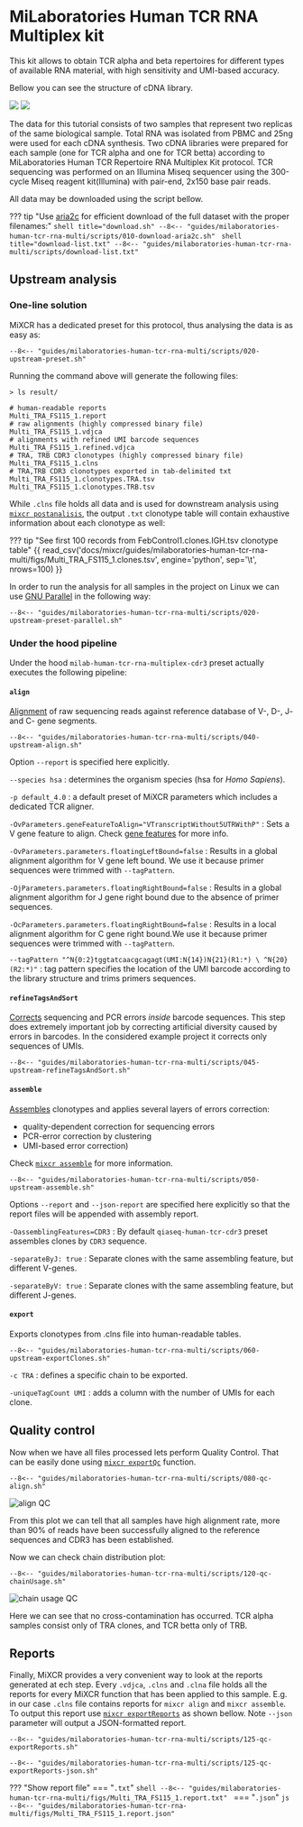 # MiLaboratories Human TCR RNA Multiplex kit

This kit allows to obtain TCR alpha and beta repertoires for different types of available RNA material, with high sensitivity and UMI-based accuracy.

Bellow you can see the structure of cDNA library.

![](../reference/pics/milab-multiplex-tcr-light.svg#only-light)
![](../reference/pics/milab-multiplex-tcr-dark.svg#only-dark)

The data for this tutorial consists of two samples that represent two replicas of the same biological sample. Total RNA was isolated from PBMC and 25ng were used for each cDNA synthesis. Two cDNA libraries were prepared for each sample (one for TCR alpha and one for TCR betta) according to MiLaboratories Human TCR Repertoire RNA Multiplex Kit protocol. TCR sequencing was performed on an Illumina Miseq sequencer using the 300-cycle Miseq reagent kit(Illumina) with pair-end, 2x150 base pair reads.

All data may be downloaded using the script bellow.

??? tip "Use [aria2c](https://aria2.github.io) for efficient download of the full dataset with the proper filenames:"
    ```shell title="download.sh"
    --8<-- "guides/milaboratories-human-tcr-rna-multi/scripts/010-download-aria2c.sh"
    ```
    ```shell title="download-list.txt"
    --8<-- "guides/milaboratories-human-tcr-rna-multi/scripts/download-list.txt"
    ```
## Upstream analysis

### One-line solution

MiXCR has a dedicated preset for this protocol, thus analysing the data is as easy as:

```shell
--8<-- "guides/milaboratories-human-tcr-rna-multi/scripts/020-upstream-preset.sh"
```

Running the command above will generate the following files:

```shell
> ls result/

# human-readable reports 
Multi_TRA_FS115_1.report
# raw alignments (highly compressed binary file)
Multi_TRA_FS115_1.vdjca
# alignments with refined UMI barcode sequences 
Multi_TRA_FS115_1.refined.vdjca
# TRA, TRB CDR3 clonotypes (highly compressed binary file)
Multi_TRA_FS115_1.clns
# TRA,TRB CDR3 clonotypes exported in tab-delimited txt
Multi_TRA_FS115_1.clonotypes.TRA.tsv
Multi_TRA_FS115_1.clonotypes.TRB.tsv
```

While `.clns` file holds all data and is used for downstream analysis using [`mixcr postanalisis`](../reference/mixcr-postanalysis.md), the output `.txt` clonotype table will contain exhaustive information about each clonotype as well:

??? tip "See first 100 records from FebControl1.clones.IGH.tsv clonotype table"
    {{ read_csv('docs/mixcr/guides/milaboratories-human-tcr-rna-multi/figs/Multi_TRA_FS115_1.clones.tsv', engine='python', sep='\t', nrows=100) }}

In order to run the analysis for all samples in the project on Linux we can use [GNU Parallel](https://www.gnu.org/software/parallel/) in the following way:

```shell
--8<-- "guides/milaboratories-human-tcr-rna-multi/scripts/020-upstream-preset-parallel.sh"
```

### Under the hood pipeline

Under the hood `milab-human-tcr-rna-multiplex-cdr3` preset actually executes the following pipeline:

#### `align`
[Alignment](../reference/mixcr-align.md) of raw sequencing reads against reference database of V-, D-, J- and C- gene segments.

```shell
--8<-- "guides/milaboratories-human-tcr-rna-multi/scripts/040-upstream-align.sh"
```

Option `--report` is specified here explicitly.

`--species hsa`
: determines the organism species (hsa for _Homo Sapiens_).

`-p default_4.0`
:  a default preset of MiXCR parameters which includes a dedicated TCR aligner.

`-OvParameters.geneFeatureToAlign="VTranscriptWithout5UTRWithP"`
: Sets a V gene feature to align. Check [gene features](../reference/ref-gene-features.md) for more info.

`-OvParameters.parameters.floatingLeftBound=false`
: Results in a global alignment algorithm for V gene left bound. We use it because primer sequences were trimmed with `--tagPattern`.

`-OjParameters.parameters.floatingRightBound=false`
: Results in a global alignment algorithm for J gene right bound due to the absence of primer sequences.

`-OcParameters.parameters.floatingRightBound=false`
: Results in a local alignment algorithm for C gene right bound.We use it because primer sequences were trimmed with `--tagPattern`.

`--tagPattern "^N{0:2}tggtatcaacgcagagt(UMI:N{14})N{21}(R1:*) \ ^N{20}(R2:*)"`
: tag pattern specifies the location of the UMI barcode according to the library structure and trims primers sequences.


#### `refineTagsAndSort`

[Corrects](../reference/mixcr-refineTagsAndSort.md) sequencing and PCR errors _inside_ barcode sequences. This step does extremely important job by correcting artificial diversity caused by errors in barcodes. In the considered example project it corrects only sequences of UMIs.

```shell
--8<-- "guides/milaboratories-human-tcr-rna-multi/scripts/045-upstream-refineTagsAndSort.sh"
```

#### `assemble`
[Assembles](../reference/mixcr-assemble.md) clonotypes and applies several layers of errors correction:

- quality-dependent correction for sequencing errors
- PCR-error correction by clustering
- UMI-based error correction)

Check [`mixcr assemble`](../reference/mixcr-assemble.md) for more information.


```shell
--8<-- "guides/milaboratories-human-tcr-rna-multi/scripts/050-upstream-assemble.sh"
```

Options `--report` and `--json-report` are specified here explicitly so that the report files will be appended with assembly report.

`-OassemblingFeatures=CDR3`
: By default `qiaseq-human-tcr-cdr3` preset assembles clones by `CDR3` sequence.

`-separateByJ: true`
: Separate clones with the same assembling feature, but different V-genes.

`-separateByV: true`
: Separate clones with the same assembling feature, but different J-genes.

#### `export`
Exports clonotypes from .clns file into human-readable tables.

```shell
--8<-- "guides/milaboratories-human-tcr-rna-multi/scripts/060-upstream-exportClones.sh"
```

`-с TRA`
: defines a specific chain to be exported.

`-uniqueTagCount UMI`
: adds a column with the number of UMIs for each clone.


## Quality control

Now when we have all files processed lets perform Quality Control. That can be easily done using [`mixcr exportQc`](../reference/mixcr-exportQc.md)
function.

```shell
--8<-- "guides/milaboratories-human-tcr-rna-multi/scripts/080-qc-align.sh"
```

![align QC](milaboratories-human-tcr-rna-multi/figs/alignQc.svg)

From this plot we can tell that all samples have high alignment rate, more than 90% of reads have been successfully aligned to the reference sequences and CDR3 has been established.

Now we can check chain distribution plot:

```shell
--8<-- "guides/milaboratories-human-tcr-rna-multi/scripts/120-qc-chainUsage.sh"
```

![chain usage QC](milaboratories-human-tcr-rna-multi/figs/chainUsage.svg)

Here we can see that no cross-contamination has occurred. TCR alpha samples consist only of TRA clones, and TCR betta only of TRB.

## Reports
Finally, MiXCR provides a very convenient way to look at the reports generated at ech step. Every `.vdjca`, `.clns` and `.clna` file holds all the reports for every MiXCR function that has been applied to this sample. E.g. in our case `.clns` file contains reports for `mixcr align` and `mixcr assemble`. To output this report use [`mixcr exportReports`](../reference/mixcr-exportReports.md) as shown bellow. Note `--json` parameter will output a JSON-formatted report.

```shell
--8<-- "guides/milaboratories-human-tcr-rna-multi/scripts/125-qc-exportReports.sh"
```

```shell
--8<-- "guides/milaboratories-human-tcr-rna-multi/scripts/125-qc-exportReports-json.sh"
```

??? "Show report file"
    === "`.txt`"
        ```shell
        --8<-- "guides/milaboratories-human-tcr-rna-multi/figs/Multi_TRA_FS115_1.report.txt"
        ```
    === "`.json`"
        ```js
        --8<-- "guides/milaboratories-human-tcr-rna-multi/figs/Multi_TRA_FS115_1.report.json"
        ```
